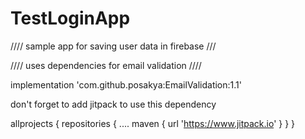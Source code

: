 # TestLoginApp

//// sample app for saving user data in firebase ///

//// uses dependencies for email validation ////

   implementation 'com.github.posakya:EmailValidation:1.1'
   
   don't forget to add jitpack to use this dependency
   
   allprojects {
    repositories {
       ....
        maven { url 'https://www.jitpack.io' }
    }
}
